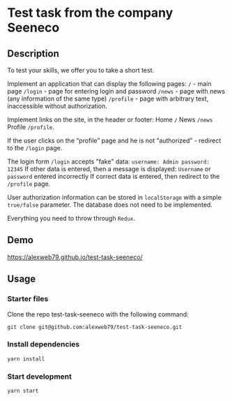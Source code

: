 # Test task from the company Seeneco

## Description

To test your skills, we offer you to take a short test.

Implement an application that can display the following pages: `/` - main page `/login` - page for entering login and password `/news` - page with news (any information of the same type) `/profile` - page with arbitrary text, inaccessible without authorization.

Implement links on the site, in the header or footer: Home `/` News `/news` Profile `/profile`.

If the user clicks on the “profile” page and he is not “authorized” - redirect to the `/login` page.

The login form `/login` accepts "fake" data: `username: Admin password: 12345` If other data is entered, then a message is displayed: `Username` or `password` entered incorrectly If correct data is entered, then redirect to the `/profile` page.

User authorization information can be stored in `localStorage` with a simple `true/false` parameter. The database does not need to be implemented.

Everything you need to throw through `Redux`.

## Demo
https://alexweb79.github.io/test-task-seeneco/

## Usage

### Starter files

Clone the repo test-task-seeneco with the following command:

```git clone git@github.com:alexweb79/test-task-seeneco.git```

### Install dependencies

```yarn install```

### Start development

```yarn start```
